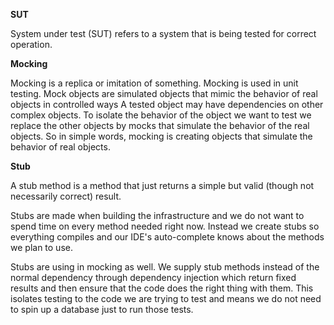 **SUT** 

System under test (SUT) refers to a system that is being tested for correct operation. 

**Mocking**

Mocking is a replica or imitation of something. Mocking is used in unit testing. Mock objects are 
simulated objects that mimic the behavior of real objects in controlled ways
A tested object may have dependencies on other complex objects. To isolate the behavior of 
the object we want to test we replace the other objects by mocks that simulate the behavior 
of the real objects. So in simple words, mocking is creating objects that simulate the behavior 
of real objects.


**Stub**

A stub method is a method that just returns a simple but valid 
(though not necessarily correct) result.

Stubs are made when building the infrastructure and we do not 
want to spend time on every method needed right now. Instead we create stubs 
so everything compiles and our IDE's auto-complete knows about the methods 
we plan to use.

Stubs are using in mocking as well. We supply stub methods instead of the normal 
dependency through dependency injection which return fixed results and then ensure 
that the code does the right thing with them. 
This isolates testing to the code we are trying to test and means we do not need 
to spin up a database just to run those tests.
